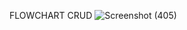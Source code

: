 FLOWCHART CRUD
![Screenshot (405)](https://github.com/davinasi/postest-2/assets/144905548/ffd6d67a-648c-4a03-bfe4-dcfc30385dc0)

